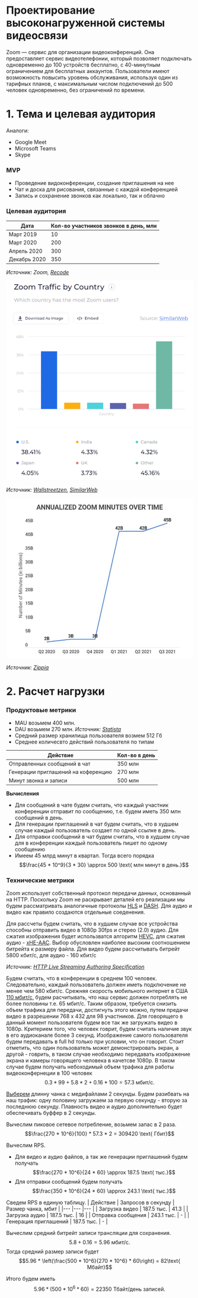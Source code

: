# Проектирование высоконагруженной системы видеосвязи
Zoom — сервис для организации видеоконференций. Она предоставляет сервис видеотелефонии, который позволяет подключать одновременно до 100 устройств бесплатно, с 40-минутным ограничением для бесплатных аккаунтов. Пользователи имеют возможность повысить уровень обслуживания, используя один из тарифных планов, с максимальным числом подключений до 500 человек одновременно, без ограничений по времени.
# 1. Тема и целевая аудитория
Аналоги:
- Google Meet
- Microsoft Teams
- Skype

### MVP
- Проведение видоконференции, создание приглашения на нее
- Чат и доска для рисования, связанные с каждой конференцией
- Запись и сохранение звонков как локально, так и облачно
### Целевая аудитория
|  Дата 	|  Кол-во участников звонков в день, млн 	|  
|---	|---	|
|  Март 2019 	|  10 	|
|  Март 2020 	|   200	|
|  Апрель 2020 	|   300	|
|  Декабрь 2020 	|   350	|

*Источник: Zoom, [Recode](https://www.vox.com/recode/21726260/zoom-microsoft-teams-video-conferencing-post-pandemic-coronavirus)*

![Статистика использования по странам](/img/zoom-usage-by-country.jpg)

*Источник: [Wallstreetzen](https://www.wallstreetzen.com/stocks/us/nasdaq/zm/statistics#:~:text=Zoom%20Traffic%20by%20Country), [SimilarWeb](https://www.similarweb.com/website/zoom.us/#overview)*

![annualized-zoom-minutes-over-time](/img/annualized-zoom-minutes-over-time.jpg "annualized-zoom-minutes-over-time.jpg")

*Источник: [Zippia](https://www.zippia.com/advice/zoom-meeting-statistics/#:~:text=Zoom%E2%80%99s-,biggest,-competitors%20are%20Microsoft)*

# 2. Расчет нагрузки
### Продуктовые метрики
- MAU возьмем 400 млн.
- DAU возьмем 270 млн.
*Источник: [Statista](https://www.statista.com/statistics/1033742/worldwide-microsoft-teams-daily-and-monthly-users/#:~:text=The%20number%20of%20daily%20active,to%20270%20million%20in%202022.)*
- Средний размер хранилища пользователя возмем 512 Гб
- Среднее количесвто действий пользователя по типам

|  Действие 	|  Кол-во в день 	|  
|---	|---	|
|  Отправленных сообщений в чат 	|  350 млн	|
|  Генерации приглашений на коференцию 	|  270  млн	|
|  Минут звонка и записи | 500 млн |

**Вычисления**
- Для сообщений в чате будем считать, что каждый участник конференции отправит по сообщению, т.е. будем иметь 350 млн сообщений в день.
- Для генерации приглашений в чат будем считать, что в худшем случае каждый пользователь создает по одной ссылке в день.
- Для отправки сообщений в чат будем считать, что в худшем случае для в конференции каждый пользователь пишет по одному сообщению
- Имеем 45 млрд минут в квартал. Тогда всего порядка
$$\frac{45 * 10^9}{3 * 30} \approx 500 \text{ млн минут в день.}$$

### Технические метрики

Zoom использует собственный протокол передачи данных, основанный на HTTP. Поскольку Zoom не раскрывает деталей его реализации мы будем рассматривать аналогичные протоколы [HLS](https://en.wikipedia.org/wiki/HTTP_Live_Streaming) и [DASH](https://en.wikipedia.org/wiki/Dynamic_Adaptive_Streaming_over_HTTP). Для аудио и видео как правило создаются отдельные соеденения.

Для рассчеты будем считать, что в худшем случае все устройства способны отправить видео в 1080p 30fps и стерео (2.0) аудио.
Для сжатия изображения будет использватся алгоритм [HEVC](https://en.wikipedia.org/wiki/High_Efficiency_Video_Coding), для сжатия аудио - [xHE-AAC](https://www.iis.fraunhofer.de/en/ff/amm/broadcast-streaming/xheaac.html). Выбор обусловлен наиболее высоким соотношением битрейта к размеру файла.
Для видео будем рассчитывать битрейт 5800 кбит/c, для аудио - 160 кбит/c

*Источник: [HTTP Live Streaming Authoring Specification](https://developer.apple.com/documentation/http_live_streaming/http_live_streaming_hls_authoring_specification_for_apple_devices)*

Будем считать, что в конференции в среднем 100 человек. Следовательно, каждый пользователь должен иметь подключение не менее чем 580 кбит/c. Срежняя скорость мобильного интернет в США [110 мбит/c](https://worldpopulationreview.com/country-rankings/internet-speeds-by-country#:~:text=203.81-,110.07,-Spain), будем расчитывать, что наш сервис должен потреблять не более половины т.е. 65 мбит/c. Таким образом, требуется снизить объем трафика для передачи, достигнуть этого можно, путем предачи видео в разрешении 768 x 432 для 98 участников. Для говорящего в данный момент пользователя будем все так же загружать видео в 1080p. Критерием того, что человек говрит, будем считать наличие звук в его аудиоканале более 3 секунд. Изображение самого пользователя будем передавать в full hd только при условии, что он говорит. Стоит отметить, что один пользователь может демонстрировать экран, а другой - говрить, в таком случае необходимо передавать изображение экрана и камеры говорящего человека в качетсве 1080p.
В таком случае будем получать небоходимый объем трафика для работы видеоконфернеции в 100 человек
$$0.3 * 99 + 5.8 * 2 + 0.16 * 100 = 57.3\text{ мбит/c.}$$

[Выберем](https://bitmovin.com/mpeg-dash-hls-segment-length/#:~:text=average%20throughput%20decreases.-,CONCLUSIONS,-Based%20on%20the) длинну чанка с медифайлами 2 секунды. Будем разибвать на наш трафик: одну половину загружаем за первую секунду - вторую за последнюю секунду. Плавность видео и аудио дополнительно будет обеспечивать буффер в 2 секунды.

Вычеслим пиковое сетевое потребление, возьмем запас в 2 раза.
$$\frac{270 * 10^6}{100} * 57.3 * 2 = 309420 \text{ Гбит}$$

Вычеслим RPS.

- Для видео и аудио файлов, а так же генерации приглашений будем получать
$$\frac{270 * 10^6}{24 * 60} \approx 187.5 \text{ тыс.}$$
- Для отправки сообщений будем получать
$$\frac{350 * 10^6}{24 * 60} \approx 243.1 \text{ тыс.}$$

Сведем RPS в единую таблицу.
|  Действие 	|  Запросов в секунду 	|  Размер чанка, мбит |
|---	|---	|---	|
|  Загрузка видео 	|  187.5 тыс. 	| 41.3 |
|  Загрузка аудио 	|  187.5 тыс.	| 16 | 
|  Отправка сообщения 	|  243.1 тыс.	| - |
|  Генерация приглашений 	|  187.5 тыс.	| - |

Вычеслим средний битрейт записи трансляции для сохранения.
$$5.8 + 0.16 = 5.96\text{ мбит/c.}$$
Тогда средний размер записи будет
$$5.96 * \left(\frac{500 * 10^6}{270 * 10^6} * 60\right) = 82\text{ Мбайт}$$

Итого будем иметь
$$5.96 * (500 * 10^6 * 60) = 22350\text{ Тбайт/день записей.}$$
